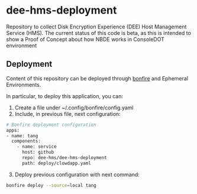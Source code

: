 # dee-hms-deployment
Repository to collect Disk Encryption Experience (DEE) Host Management Service (HMS). The current status of this code is beta, as this is intended to show a Proof of Concept about how NBDE works in ConsoleDOT environment

## Deployment
Content of this repository can be deployed through [bonfire](https://github.com/RedHatInsights/bonfire) and Ephemeral Environments.

In particular, to deploy this application, you can:

1. Create a file under ~/.config/bonfire/config.yaml
2. Include, in previous file, next configuration:
```bash
# Bonfire deployment configuration
apps:
- name: tang
  components:
    - name: service
      host: github
      repo: dee-hms/dee-hms-deployment
      path: deploy/clowdapp.yaml
```
3. Deploy previous configuration with next command:
```bash
bonfire deploy --source=local tang
```
